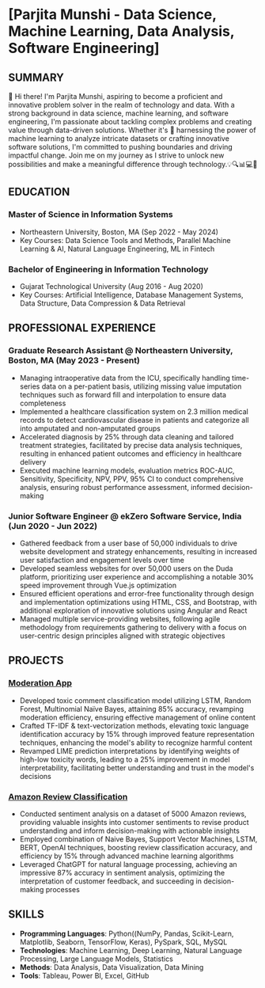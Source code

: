 # [Parjita Munshi - Data Science, Machine Learning, Data Analysis, Software Engineering]

## SUMMARY 
👋 Hi there! I'm Parjita Munshi, aspiring to become a proficient and innovative problem solver in the realm of technology and data. With a strong background in data science, machine learning, and software engineering, I'm passionate about tackling complex problems and creating value through data-driven solutions. Whether it's 🚀 harnessing the power of machine learning to analyze intricate datasets or crafting innovative software solutions, I'm committed to pushing boundaries and driving impactful change. Join me on my journey as I strive to unlock new possibilities and make a meaningful difference through technology.💡🔍📊💻🌟

## EDUCATION

### Master of Science in Information Systems
- Northeastern University, Boston, MA (Sep 2022 - May 2024)
- Key Courses: Data Science Tools and Methods, Parallel Machine Learning & AI, Natural Language Engineering, ML in Fintech
    
### Bachelor of Engineering in Information Technology
- Gujarat Technological University (Aug 2016 - Aug 2020)
- Key Courses: Artificial Intelligence, Database Management Systems, Data Structure, Data Compression & Data Retrieval

## PROFESSIONAL EXPERIENCE

### Graduate Research Assistant  @ Northeastern University, Boston, MA (May 2023 - Present)
- Managing intraoperative data from the ICU, specifically handling time-series data on a per-patient basis, utilizing 
missing value imputation techniques such as forward fill and interpolation to ensure data completeness
- Implemented a healthcare classification system on 2.3 million medical records to detect cardiovascular disease
in patients and categorize all into amputated and non-amputated groups
- Accelerated diagnosis by 25% through data cleaning and tailored treatment strategies, facilitated by precise 
data analysis techniques, resulting in enhanced patient outcomes and efficiency in healthcare delivery
- Executed machine learning models, evaluation metrics ROC-AUC, Sensitivity, Specificity, NPV, PPV, 95% 
CI to conduct comprehensive analysis, ensuring robust performance assessment, informed decision-making

### Junior Software Engineer @ ekZero Software Service, India (Jun 2020 - Jun 2022)
- Gathered feedback from a user base of 50,000 individuals to drive website development and strategy 
enhancements, resulting in increased user satisfaction and engagement levels over time
- Developed seamless websites for over 50,000 users on the Duda platform, prioritizing user experience and 
accomplishing a notable 30% speed improvement through Vue.js optimization
- Ensured efficient operations and error-free functionality through design and implementation optimizations 
using HTML, CSS, and Bootstrap, with additional exploration of innovative solutions using Angular and React
- Managed multiple service-providing websites, following agile methodology from requirements gathering to 
delivery with a focus on user-centric design principles aligned with strategic objectives

## PROJECTS

### [Moderation App](https://github.com/ParjitaMunshi/Moderation-Application)
- Developed toxic comment classification model utilizing LSTM, Random Forest, Multinomial Naïve Bayes, 
attaining 85% accuracy, revamping moderation efficiency, ensuring effective management of online content
- Crafted TF-IDF & text-vectorization methods, elevating toxic language identification accuracy by 15% through 
improved feature representation techniques, enhancing the model's ability to recognize harmful content 
- Revamped LIME prediction interpretations by identifying weights of high-low toxicity words, leading to a 
25% improvement in model interpretability, facilitating better understanding and trust in the model's decisions

### [Amazon Review Classification]( https://github.com/ParjitaMunshi/Amazon-Reviews-Classification)
- Conducted sentiment analysis on a dataset of 5000 Amazon reviews, providing valuable insights into customer 
sentiments to revise product understanding and inform decision-making with actionable insights
- Employed combination of Naive Bayes, Support Vector Machines, LSTM, BERT, OpenAI techniques, 
boosting review classification accuracy, and efficiency by 15% through advanced machine learning algorithms
- Leveraged ChatGPT for natural language processing, achieving an impressive 87% accuracy in sentiment 
analysis, optimizing the interpretation of customer feedback, and succeeding in decision-making processes


## SKILLS 

- **Programming Languages**: Python((NumPy, Pandas, Scikit-Learn, Matplotlib, Seaborn, TensorFlow, Keras), PySpark, SQL, MySQL
- **Technologies**: Machine Learning, Deep Learning, Natural Language Processing, Large Language Models, Statistics
- **Methods**: Data Analysis, Data Visualization, Data Mining
- **Tools**: Tableau, Power BI, Excel, GitHub
